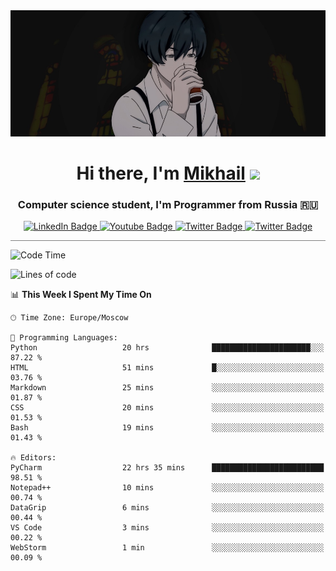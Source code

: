 <div>
  <div align="center">
    <img src="img/banner.jpg"/>
    <h1 align="center">Hi there, I'm <a href="https://github.com/Angeloffy" target="_blank">Mikhail</a> 
    <img src="https://github.com/blackcater/blackcater/raw/main/images/Hi.gif" height="32"/></h1>
  </div>

  <h3 align="center">Computer science student, I'm Programmer from Russia 🇷🇺</h3>
  <div id="badges" align="center">
    <a href="https://t.me/angeloffy">
      <img src="https://img.shields.io/badge/Telegram-2CA5E0?style=for-the-badge&logo=telegram&logoColor=white" alt="LinkedIn Badge"/>
    </a>
    <a href="https://www.youtube.com/channel/UCEL3-LeG0U1_2Ji9XXcPhkQ">
      <img src="https://img.shields.io/badge/YouTube-red?style=for-the-badge&logo=youtube&logoColor=white" alt="Youtube Badge"/>
    </a>
    <a href="mailto:angeloffy.work@gmail.com">
      <img src="https://img.shields.io/badge/Gmail-D14836?style=for-the-badge&logo=gmail&logoColor=white" alt="Twitter Badge"/>
    </a>
    <a href="https://discordapp.com/users/949624873649582121">
      <img src="https://img.shields.io/badge/Discord-7289DA?style=for-the-badge&logo=discord&logoColor=white" alt="Twitter Badge"/>
    </a>
</div>
 
 <hr style="height:1px; color:black; background-color:gray"> 
  
<!--START_SECTION:waka-->
![Code Time](http://img.shields.io/badge/Code%20Time-164%20hrs%2058%20mins-blue)

![Lines of code](https://img.shields.io/badge/From%20Hello%20World%20I%27ve%20Written-21.2%20thousand%20lines%20of%20code-blue)

📊 **This Week I Spent My Time On** 

```text
🕑︎ Time Zone: Europe/Moscow

💬 Programming Languages: 
Python                   20 hrs              ██████████████████████░░░   87.22 % 
HTML                     51 mins             █░░░░░░░░░░░░░░░░░░░░░░░░   03.76 % 
Markdown                 25 mins             ░░░░░░░░░░░░░░░░░░░░░░░░░   01.87 % 
CSS                      20 mins             ░░░░░░░░░░░░░░░░░░░░░░░░░   01.53 % 
Bash                     19 mins             ░░░░░░░░░░░░░░░░░░░░░░░░░   01.43 % 

🔥 Editors: 
PyCharm                  22 hrs 35 mins      █████████████████████████   98.51 % 
Notepad++                10 mins             ░░░░░░░░░░░░░░░░░░░░░░░░░   00.74 % 
DataGrip                 6 mins              ░░░░░░░░░░░░░░░░░░░░░░░░░   00.44 % 
VS Code                  3 mins              ░░░░░░░░░░░░░░░░░░░░░░░░░   00.22 % 
WebStorm                 1 min               ░░░░░░░░░░░░░░░░░░░░░░░░░   00.09 % 
```


<!--END_SECTION:waka-->
